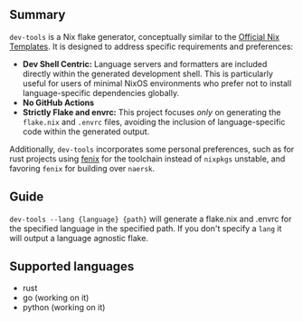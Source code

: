 ## Summary

`dev-tools` is a Nix flake generator, conceptually similar to the [Official Nix Templates](https://github.com/NixOS/templates). It is designed to address specific requirements and preferences:

- **Dev Shell Centric:** Language servers and formatters are included directly within the generated development shell. This is particularly useful for users of minimal NixOS environments who prefer not to install language-specific dependencies globally.
- **No GitHub Actions**
- **Strictly Flake and envrc:** This project focuses _only_ on generating the `flake.nix` and `.envrc` files, avoiding the inclusion of language-specific code within the generated output.

Additionally, `dev-tools` incorporates some personal preferences, such as for rust projects using [fenix](https://github.com/nix-community/fenix) for the toolchain instead of `nixpkgs` unstable, and favoring `fenix` for building over `naersk`.

## Guide

`dev-tools --lang {language} {path}` will generate a flake.nix and .envrc for the specified language in the specified path. If you don't specify a `lang` it will output a language agnostic flake.

## Supported languages

- rust
- go (working on it)
- python (working on it)
